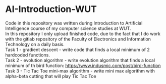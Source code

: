 # AI-Introduction-WUT
Code in this repository was written during Introduction to Artificial Intelligence course of my computer science studies at WUT.  
In this repository I only upload finished code, due to the fact that I do work with the gitlab repository of the Faculty of Electronics and Information Technology on a daily basis.  
Task 1 - gradient descent - write code that finds a local minimum of 2 hardcoded functions.  
Task 2 - evolution algorithm - write evolution algorithm that finds a local minimum of th bird function: https://www.indusmic.com/post/bird-function  
Task 3 - Tic Tac Toe mini-max algorithm - write mini max algorithm with alpha-beta cutting that will play Tic Tac Toe  
